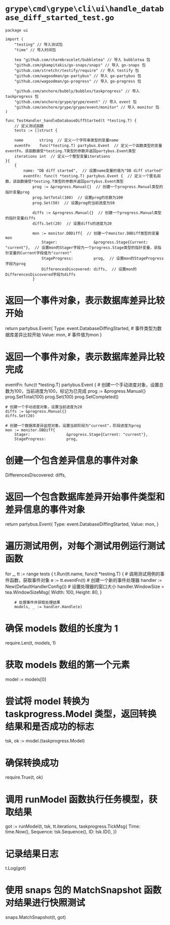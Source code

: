# `grype\cmd\grype\cli\ui\handle_database_diff_started_test.go`

```
package ui

import (
	"testing" // 导入测试包
	"time" // 导入时间包

	tea "github.com/charmbracelet/bubbletea" // 导入 bubbletea 包
	"github.com/gkampitakis/go-snaps/snaps" // 导入 go-snaps 包
	"github.com/stretchr/testify/require" // 导入 testify 包
	"github.com/wagoodman/go-partybus" // 导入 go-partybus 包
	"github.com/wagoodman/go-progress" // 导入 go-progress 包

	"github.com/anchore/bubbly/bubbles/taskprogress" // 导入 taskprogress 包
	"github.com/anchore/grype/grype/event" // 导入 event 包
	"github.com/anchore/grype/grype/event/monitor" // 导入 monitor 包
)

func TestHandler_handleDatabaseDiffStarted(t *testing.T) {
	// 定义测试函数
	tests := []struct {
```
		name       string  // 定义一个字符串类型的变量name
		eventFn    func(*testing.T) partybus.Event  // 定义一个函数类型的变量eventFn，该函数接受*testing.T类型的参数并返回partybus.Event类型
		iterations int  // 定义一个整型变量iterations
	}{
		{
			name: "DB diff started",  // 设置name变量的值为"DB diff started"
			eventFn: func(t *testing.T) partybus.Event {  // 定义一个匿名函数，该函数接受*testing.T类型的参数并返回partybus.Event类型
				prog := &progress.Manual{}  // 创建一个progress.Manual类型的指针变量prog
				prog.SetTotal(100)  // 设置prog的总数为100
				prog.Set(50)  // 设置prog的当前进度为50

				diffs := &progress.Manual{}  // 创建一个progress.Manual类型的指针变量diffs
				diffs.Set(20)  // 设置diffs的进度为20

				mon := monitor.DBDiff{  // 创建一个monitor.DBDiff类型的变量mon
					Stager:                &progress.Stage{Current: "current"},  // 设置mon的Stager字段为一个progress.Stage类型的指针变量，该指针变量的Current字段值为"current"
					StageProgress:         prog,  // 设置mon的StageProgress字段为prog
					DifferencesDiscovered: diffs,  // 设置mon的DifferencesDiscovered字段为diffs
				}
# 返回一个事件对象，表示数据库差异比较开始
return partybus.Event{
    Type:  event.DatabaseDiffingStarted,  # 事件类型为数据库差异比较开始
    Value: mon,  # 事件值为mon
}

# 返回一个事件对象，表示数据库差异比较完成
eventFn: func(t *testing.T) partybus.Event {
    # 创建一个手动进度对象，设置总数为100，当前进度为100，标记为已完成
    prog := &progress.Manual{}
    prog.SetTotal(100)
    prog.Set(100)
    prog.SetCompleted()

    # 创建一个手动进度对象，设置当前进度为20
    diffs := &progress.Manual{}
    diffs.Set(20)

    # 创建一个数据库差异监控对象，设置当前阶段为"current"，阶段进度为prog
    mon := monitor.DBDiff{
        Stager:                &progress.Stage{Current: "current"},
        StageProgress:         prog,
# 创建一个包含差异信息的事件对象
DifferencesDiscovered: diffs,

# 返回一个包含数据库差异开始事件类型和差异信息的事件对象
return partybus.Event{
    Type:  event.DatabaseDiffingStarted,
    Value: mon,
}

# 遍历测试用例，对每个测试用例运行测试函数
for _, tt := range tests {
    t.Run(tt.name, func(t *testing.T) {
        # 调用测试用例的事件函数，获取事件对象
        e := tt.eventFn(t)
        # 创建一个新的事件处理器
        handler := New(DefaultHandlerConfig())
        # 设置处理器的窗口大小
        handler.WindowSize = tea.WindowSizeMsg{
            Width:  100,
            Height: 80,
        }
        
        # 处理事件并获取处理结果
        models, _ := handler.Handle(e)
# 确保 models 数组的长度为 1
require.Len(t, models, 1)
# 获取 models 数组的第一个元素
model := models[0]

# 尝试将 model 转换为 taskprogress.Model 类型，返回转换结果和是否成功的标志
tsk, ok := model.(taskprogress.Model)
# 确保转换成功
require.True(t, ok)

# 调用 runModel 函数执行任务模型，获取结果
got := runModel(t, tsk, tt.iterations, taskprogress.TickMsg{
    Time:     time.Now(),
    Sequence: tsk.Sequence(),
    ID:       tsk.ID(),
})
# 记录结果日志
t.Log(got)
# 使用 snaps 包的 MatchSnapshot 函数对结果进行快照测试
snaps.MatchSnapshot(t, got)
```